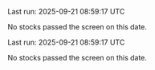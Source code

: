 

Last run: 2025-09-21 08:59:17 UTC

No stocks passed the screen on this date.



Last run: 2025-09-21 08:59:17 UTC

No stocks passed the screen on this date.

